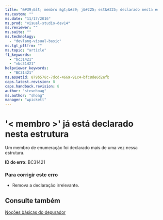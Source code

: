 ```yaml
---
title: "&#39;&lt; membro &gt;&#39; j&#225; est&#225; declarado nesta estrutura | Microsoft Docs"
ms.custom: ""
ms.date: "11/17/2016"
ms.prod: "visual-studio-dev14"
ms.reviewer: ""
ms.suite: ""
ms.technology: 
  - "devlang-visual-basic"
ms.tgt_pltfrm: ""
ms.topic: "article"
f1_keywords: 
  - "bc31421"
  - "vbc31421"
helpviewer_keywords: 
  - "BC31421"
ms.assetid: 879b578c-7dcd-4669-91c4-bfc8de6d2efb
caps.latest.revision: 8
caps.handback.revision: 8
author: "stevehoag"
ms.author: "shoag"
manager: "wpickett"
---
```

# &#39;&lt; membro &gt;&#39; j&#225; est&#225; declarado nesta estrutura
Um membro de enumeração foi declarado mais de uma vez nessa estrutura.  
  
 **ID do erro:** BC31421  
  
### Para corrigir este erro  
  
-   Remova a declaração irrelevante.  
  
## Consulte também  
 [Noções básicas do depurador](/visual-studio/debugger/debugger-basics)